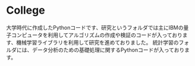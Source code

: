 # College
大学時代に作成したPythonコードです、研究というフォルダでは主にIBMの量子コンピュータを利用してアルゴリズムの作成や検証のコードが入っております、機械学習ライブラリを利用して研究を進めておりました。
統計学習のフォルダには、データ分析のための基礎処理に関するPythonコードが入っております。
